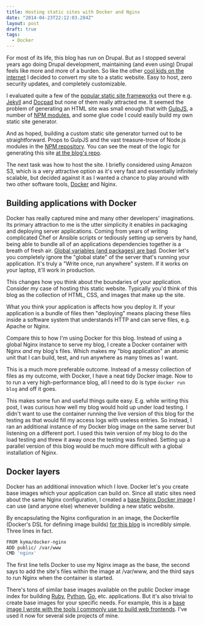 ```yaml
---
title: Hosting static sites with Docker and Nginx
date: "2014-04-23T22:12:03.284Z"
layout: post
draft: true
tags:
  - Docker
---
```


For most of its life, this blog has run on Drupal. But as I stopped several years ago
doing Drupal development, maintaining (and even using) Drupal feels like more and more of a burden.
So like the other [cool kids on the internet](https://twitter.com/paulg/status/402205795552489472)
I decided to convert my site to a static website. Easy to host, zero security updates, and completely customizable.

I evaluated quite a few of the [popular static site frameworks](http://staticgen.com/) out there e.g.
[Jekyll](http://jekyllrb.com/) and [Docpad](http://docpad.org/) but none of them
really attracted me. It seemed the problem of generating an HTML site was small enough
that with [GulpJS](gulpjs.com), a number of [NPM modules](https://github.com/KyleAMathews/blog/blob/master/package.json),
and some glue code I could easily build my own static site generator.

And as hoped, building a custom static site generator turned out to be straightforward.
Props to GulpJS and the vast treasure-trove of Node.js modules in the [NPM repository](https://www.npmjs.org/).
You can see the meat of the logic for generating this site [at the blog's repo](https://github.com/KyleAMathews/blog/blob/master/gulpfile.coffee#L23-L78).

The next task was how to host the site. I briefly considered using Amazon S3, which is
a very attractive option as it's very fast and essentially infinitely scalable, but decided against
it as I wanted a chance to play around with two other software tools, [Docker](docker.io) and Nginx.

## Building applications with Docker

Docker has really captured mine and many other developers' imaginations. Its primary
attraction to me is the utter simplicity it enables in packaging and deploying server applications.
Coming from years of writing complicated Chef or Ansible scripts or tediously setting up servers
by hand, being able to bundle all of an applications dependencies together is a breath of
fresh air. [Global variables (and packages) are bad](http://c2.com/cgi/wiki?GlobalVariablesAreBad).
Docker let's you completely ignore the "global state" of the server that's running
your application. It's truly a "Write once, run anywhere" system. If it works on
your laptop, it'll work in production.

This changes how you think about the boundaries of your application.
Consider my case of hosting this static website. Typically you'd think of this blog
as the collection of HTML, CSS, and images that make up the site.

What you think your application is affects how you deploy it. If your application is a bundle of files then
"deploying" means placing these files inside a software system that understands HTTP and can serve files, e.g. Apache or Nginx.

Compare this to how I'm using Docker for this blog. Instead of using a global Nginx instance
to serve my blog, I create a Docker container with Nginx *and* my blog's files. Which makes my "blog application"
an atomic unit that I can build, test, and run anywhere as many times as I want.

This is a much more preferable outcome. Instead of a messy collection of files as my outcome,
with Docker, I have a neat tidy Docker image. Now to to run a very high-performance blog, all I
need to do is type `docker run blog` and off it goes.

This makes some fun and useful things quite easy. E.g. while writing this post, I was curious how well
my blog would hold up under load testing. I didn't want to use the container running the live
version of this blog for the testing as that would fill my access logs with useless entries.
So instead, I ran an additional instance of my Docker blog image on the
same server but listening on a different port. I used this twin
version of my blog to do the load testing and threw it away once the testing was finished. Setting up
a parallel version of this blog would be much more difficult with a global installation of Nginx.

## Docker layers

Docker has an additional innovation which I love. Docker let's you create base images
which your application can build on. Since all static sites need about the same Nginx configuration,
I created a [base Nginx Docker image](https://github.com/KyleAMathews/docker-nginx)
I can use (and anyone else) whenever building a new static website.

By encapsulating the Nginx configuration in an image, the Dockerfile (Docker's DSL
for defining image builds) [for this blog](https://github.com/KyleAMathews/blog/blob/master/Dockerfile) is incredibly simple. Three lines in fact.

````bash
FROM kyma/docker-nginx
ADD public/ /var/www
CMD 'nginx'
````

The first line tells Docker to use my Nginx image as the base, the second says to add
the site's files within the image at /var/www, and the third says to run Nginx when
the container is started.

There's tons of similar base images available on the public Docker image index for building [Ruby](https://index.docker.io/search?q=ruby),
[Python](https://index.docker.io/search?q=python), [Go](https://index.docker.io/search?q=go), etc. applications.
But it's also trivial to create base images for your specific needs. For example, this is
a [base image I wrote with the tools I commonly use to build web frontends](https://github.com/KyleAMathews/docker-nodejs-base/blob/master/Dockerfile).
I've used it now for several side projects of mine.
